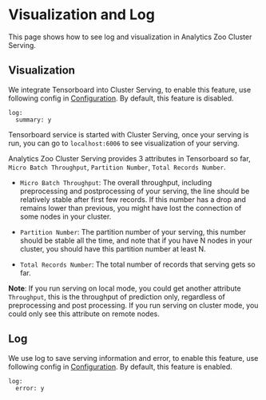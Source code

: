 # Visualization and Log
This page shows how to see log and visualization in Analytics Zoo Cluster Serving.
## Visualization
We integrate Tensorboard into Cluster Serving, to enable this feature, use following config in [Configuration](). By default, this feature is disabled.
```
log:
  summary: y
```
Tensorboard service is started with Cluster Serving, once your serving is run, you can go to `localhost:6006` to see visualization of your serving.

Analytics Zoo Cluster Serving provides 3 attributes in Tensorboard so far, `Micro Batch Throughput`, `Partition Number`, `Total Records Number`.

* `Micro Batch Throughput`: The overall throughput, including preprocessing and postprocessing of your serving, the line should be relatively stable after first few records. If this number has a drop and remains lower than previous, you might have lost the connection of some nodes in your cluster.

* `Partition Number`: The partition number of your serving, this number should be stable all the time, and note that if you have N nodes in your cluster, you should have this partition number at least N.

* `Total Records Number`: The total number of records that serving gets so far.

**Note**: If you run serving on local mode, you could get another attribute `Throughput`, this is the throughput of prediction only, regardless of preprocessing and post processing. If you run serving on cluster mode, you could only see this attribute on remote nodes.


## Log
We use log to save serving information and error, to enable this feature, use following config in [Configuration](). By default, this feature is enabled.
```
log:
  error: y
```
